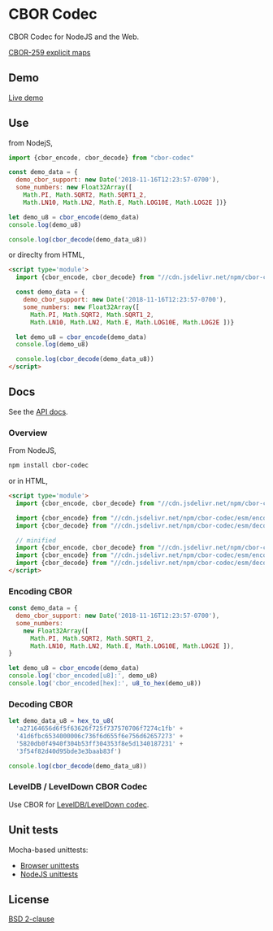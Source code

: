 # CBOR Codec

CBOR Codec for NodeJS and the Web.

[CBOR-259 explicit maps](./docs/CBOR-259-spec--explicit-maps.md)

## Demo

[Live demo](https://shanewholloway.github.io/js-cbor-codec/index.html)


## Use

from NodejS,

```javascript
import {cbor_encode, cbor_decode} from "cbor-codec"

const demo_data = {
  demo_cbor_support: new Date('2018-11-16T12:23:57-0700'),
  some_numbers: new Float32Array([
    Math.PI, Math.SQRT2, Math.SQRT1_2,
    Math.LN10, Math.LN2, Math.E, Math.LOG10E, Math.LOG2E ])}

let demo_u8 = cbor_encode(demo_data)
console.log(demo_u8)

console.log(cbor_decode(demo_data_u8))
```

or direclty from HTML,

```html
<script type='module'>
  import {cbor_encode, cbor_decode} from "//cdn.jsdelivr.net/npm/cbor-codec/esm/index.mjs"

  const demo_data = {
    demo_cbor_support: new Date('2018-11-16T12:23:57-0700'),
    some_numbers: new Float32Array([
      Math.PI, Math.SQRT2, Math.SQRT1_2,
      Math.LN10, Math.LN2, Math.E, Math.LOG10E, Math.LOG2E ])}

  let demo_u8 = cbor_encode(demo_data)
  console.log(demo_u8)

  console.log(cbor_decode(demo_data_u8))
</script>
```

## Docs

See the [API docs](./docs/api.md).


### Overview

From NodeJS,

```sh
npm install cbor-codec
```

or in HTML,

```html
<script type='module'>
  import {cbor_encode, cbor_decode} from "//cdn.jsdelivr.net/npm/cbor-codec/esm/index.mjs"

  import {cbor_encode} from "//cdn.jsdelivr.net/npm/cbor-codec/esm/encode.mjs"
  import {cbor_decode} from "//cdn.jsdelivr.net/npm/cbor-codec/esm/decode.mjs"

  // minified
  import {cbor_encode, cbor_decode} from "//cdn.jsdelivr.net/npm/cbor-codec/esm/index.min.mjs"
  import {cbor_encode} from "//cdn.jsdelivr.net/npm/cbor-codec/esm/encode.min.mjs"
  import {cbor_decode} from "//cdn.jsdelivr.net/npm/cbor-codec/esm/decode.min.mjs"
</script>
```

### Encoding CBOR

```javascript
const demo_data = {
  demo_cbor_support: new Date('2018-11-16T12:23:57-0700'),
  some_numbers:
    new Float32Array([
      Math.PI, Math.SQRT2, Math.SQRT1_2,
      Math.LN10, Math.LN2, Math.E, Math.LOG10E, Math.LOG2E ]),
}

let demo_u8 = cbor_encode(demo_data)
console.log('cbor_encoded[u8]:', demo_u8)
console.log('cbor_encoded[hex]:', u8_to_hex(demo_u8))
```

### Decoding CBOR

```javascript
let demo_data_u8 = hex_to_u8(
  'a27164656d6f5f63626f725f737570706f7274c1fb' +
  '41d6fbc6534000006c736f6d655f6e756d62657273' +
  '5820db0f4940f304b53ff304353f8e5d1340187231' +
  '3f54f82d40d95bde3e3baab83f')

console.log(cbor_decode(demo_data_u8))
```

### LevelDB / LevelDown CBOR Codec

Use CBOR for [LevelDB/LevelDown codec](./docs/leveldown.md).


## Unit tests

Mocha-based unittests:
- [Browser unittests](https://shanewholloway.github.io/js-cbor-codec/unittest.html)
- [NodeJS unittests](https://github.com/shanewholloway/js-cbor-codec/actions?query=workflow%3A%22Node.js+CI%22)


## License

[BSD 2-clause](./LICENSE)
